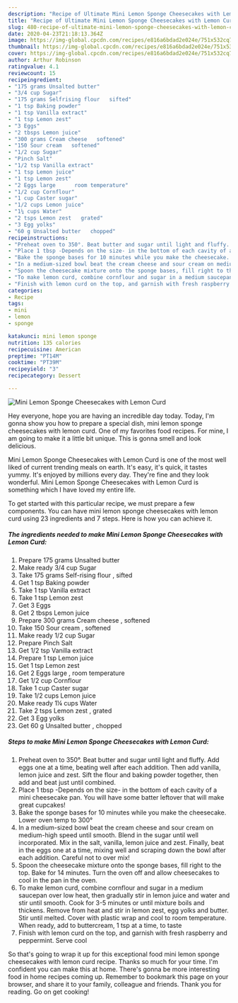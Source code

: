 ```yaml
---
description: "Recipe of Ultimate Mini Lemon Sponge Cheesecakes with Lemon Curd"
title: "Recipe of Ultimate Mini Lemon Sponge Cheesecakes with Lemon Curd"
slug: 480-recipe-of-ultimate-mini-lemon-sponge-cheesecakes-with-lemon-curd
date: 2020-04-23T21:18:13.364Z
image: https://img-global.cpcdn.com/recipes/e816a6bdad2e024e/751x532cq70/mini-lemon-sponge-cheesecakes-with-lemon-curd-recipe-main-photo.jpg
thumbnail: https://img-global.cpcdn.com/recipes/e816a6bdad2e024e/751x532cq70/mini-lemon-sponge-cheesecakes-with-lemon-curd-recipe-main-photo.jpg
cover: https://img-global.cpcdn.com/recipes/e816a6bdad2e024e/751x532cq70/mini-lemon-sponge-cheesecakes-with-lemon-curd-recipe-main-photo.jpg
author: Arthur Robinson
ratingvalue: 4.1
reviewcount: 15
recipeingredient:
- "175 grams Unsalted butter"
- "3/4 cup Sugar"
- "175 grams Selfrising flour   sifted"
- "1 tsp Baking powder"
- "1 tsp Vanilla extract"
- "1 tsp Lemon zest"
- "3 Eggs"
- "2 tbsps Lemon juice"
- "300 grams Cream cheese   softened"
- "150 Sour cream   softened"
- "1/2 cup Sugar"
- "Pinch Salt"
- "1/2 tsp Vanilla extract"
- "1 tsp Lemon juice"
- "1 tsp Lemon zest"
- "2 Eggs large      room temperature"
- "1/2 cup Cornflour"
- "1 cup Caster sugar"
- "1/2 cups Lemon juice"
- "1¼ cups Water"
- "2 tsps Lemon zest   grated"
- "3 Egg yolks"
- "60 g Unsalted butter   chopped"
recipeinstructions:
- "Preheat oven to 350°. Beat butter and sugar until light and fluffy. Add eggs one at a time, beating well after each addition. Then add vanilla, lemon juice and zest. Sift the flour and baking powder together, then add and beat just until combined."
- "Place 1 tbsp -Depends on the size- in the bottom of each cavity of a mini cheesecake pan. You will have some batter leftover that will make great cupcakes!"
- "Bake the sponge bases for 10 minutes while you make the cheesecake. Lower oven temp to 300°"
- "In a medium-sized bowl beat the cream cheese and sour cream on medium-high speed until smooth. Blend in the sugar until well incorporated. Mix in the salt, vanilla, lemon juice and zest. Finally, beat in the eggs one at a time, mixing well and scraping down the bowl after each addition. Careful not to over mix!"
- "Spoon the cheesecake mixture onto the sponge bases, fill right to the top. Bake for 14 minutes. Turn the oven off and allow cheesecakes to cool in the pan in the oven."
- "To make lemon curd, combine cornflour and sugar in a medium saucepan over low heat, then gradually stir in lemon juice and water and stir until smooth. Cook for 3-5 minutes or until mixture boils and thickens. Remove from heat and stir in lemon zest, egg yolks and butter. Stir until melted. Cover with plastic wrap and cool to room temperature. When ready, add to buttercream, 1 tsp at a time, to taste"
- "Finish with lemon curd on the top, and garnish with fresh raspberry and peppermint. Serve cool"
categories:
- Recipe
tags:
- mini
- lemon
- sponge

katakunci: mini lemon sponge 
nutrition: 135 calories
recipecuisine: American
preptime: "PT14M"
cooktime: "PT39M"
recipeyield: "3"
recipecategory: Dessert

---
```



![Mini Lemon Sponge Cheesecakes with Lemon Curd](https://img-global.cpcdn.com/recipes/e816a6bdad2e024e/751x532cq70/mini-lemon-sponge-cheesecakes-with-lemon-curd-recipe-main-photo.jpg)

Hey everyone, hope you are having an incredible day today. Today, I'm gonna show you how to prepare a special dish, mini lemon sponge cheesecakes with lemon curd. One of my favorites food recipes. For mine, I am going to make it a little bit unique. This is gonna smell and look delicious.

Mini Lemon Sponge Cheesecakes with Lemon Curd is one of the most well liked of current trending meals on earth. It's easy, it's quick, it tastes yummy. It's enjoyed by millions every day. They're fine and they look wonderful. Mini Lemon Sponge Cheesecakes with Lemon Curd is something which I have loved my entire life.




To get started with this particular recipe, we must prepare a few components. You can have mini lemon sponge cheesecakes with lemon curd using 23 ingredients and 7 steps. Here is how you can achieve it.

<!--inarticleads1-->

##### The ingredients needed to make Mini Lemon Sponge Cheesecakes with Lemon Curd:

1. Prepare 175 grams Unsalted butter
1. Make ready 3/4 cup Sugar
1. Take 175 grams Self-rising flour ,  sifted
1. Get 1 tsp Baking powder
1. Take 1 tsp Vanilla extract
1. Take 1 tsp Lemon zest
1. Get 3 Eggs
1. Get 2 tbsps Lemon juice
1. Prepare 300 grams Cream cheese ,  softened
1. Take 150 Sour cream ,  softened
1. Make ready 1/2 cup Sugar
1. Prepare Pinch Salt
1. Get 1/2 tsp Vanilla extract
1. Prepare 1 tsp Lemon juice
1. Get 1 tsp Lemon zest
1. Get 2 Eggs large    ,  room temperature
1. Get 1/2 cup Cornflour
1. Take 1 cup Caster sugar
1. Take 1/2 cups Lemon juice
1. Make ready 1¼ cups Water
1. Take 2 tsps Lemon zest ,  grated
1. Get 3 Egg yolks
1. Get 60 g Unsalted butter ,  chopped




<!--inarticleads2-->

##### Steps to make Mini Lemon Sponge Cheesecakes with Lemon Curd:

1. Preheat oven to 350°. Beat butter and sugar until light and fluffy. Add eggs one at a time, beating well after each addition. Then add vanilla, lemon juice and zest. Sift the flour and baking powder together, then add and beat just until combined.
1. Place 1 tbsp -Depends on the size- in the bottom of each cavity of a mini cheesecake pan. You will have some batter leftover that will make great cupcakes!
1. Bake the sponge bases for 10 minutes while you make the cheesecake. Lower oven temp to 300°
1. In a medium-sized bowl beat the cream cheese and sour cream on medium-high speed until smooth. Blend in the sugar until well incorporated. Mix in the salt, vanilla, lemon juice and zest. Finally, beat in the eggs one at a time, mixing well and scraping down the bowl after each addition. Careful not to over mix!
1. Spoon the cheesecake mixture onto the sponge bases, fill right to the top. Bake for 14 minutes. Turn the oven off and allow cheesecakes to cool in the pan in the oven.
1. To make lemon curd, combine cornflour and sugar in a medium saucepan over low heat, then gradually stir in lemon juice and water and stir until smooth. Cook for 3-5 minutes or until mixture boils and thickens. Remove from heat and stir in lemon zest, egg yolks and butter. Stir until melted. Cover with plastic wrap and cool to room temperature. When ready, add to buttercream, 1 tsp at a time, to taste
1. Finish with lemon curd on the top, and garnish with fresh raspberry and peppermint. Serve cool




So that's going to wrap it up for this exceptional food mini lemon sponge cheesecakes with lemon curd recipe. Thanks so much for your time. I'm confident you can make this at home. There's gonna be more interesting food in home recipes coming up. Remember to bookmark this page on your browser, and share it to your family, colleague and friends. Thank you for reading. Go on get cooking!
